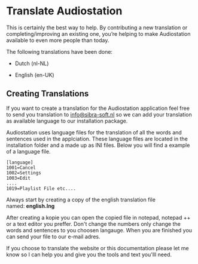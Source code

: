 # Translate Audiostation

This is certainly the best way to help. By contributing a new translation or completing/improving an existing one, you’re helping to make Audiostation available to even more people than today.

The following translations have been done:

- Dutch (nl-NL)

- English (en-UK)

## Creating Translations

If you want to create a translation for the Audiostation application feel free to send you translation to info@sibra-soft.nl so we can add your translation as available language to our installation package.

Audiostation uses language files for the translation of all the words and sentences used in the applciation. These language files are located in the installation folder and a made up as INI files. Below you will find a example of a language file.

```
[language]
1001=Cancel
1002=Settings
1003=Edit
....
1019=Playlist File etc....
```

Always start by creating a copy of the english translation file named: **english.lng**

After creating a kopie you can open the copied file in notepad, notepad ++ or a text editor you preffer. Don't change the numbers only change the words and sentences to you choosen langauge. When you are finished you can send your file to our e-mail adres.

If you choose to translate the website or this documentation please let me know so I can help you and give you the tools and text you'lll need.
